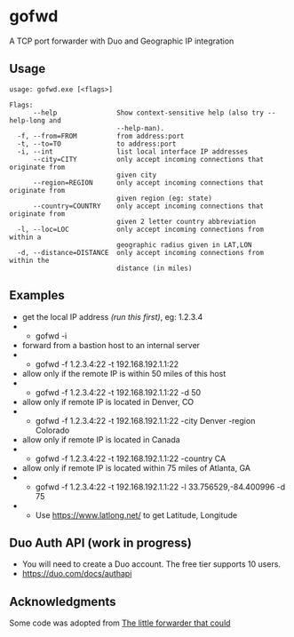 # gofwd
A TCP port forwarder with Duo and Geographic IP integration

## Usage

```
usage: gofwd.exe [<flags>]

Flags:
      --help               Show context-sensitive help (also try --help-long and
                           --help-man).
  -f, --from=FROM          from address:port
  -t, --to=TO              to address:port
  -i, --int                list local interface IP addresses
      --city=CITY          only accept incoming connections that originate from
                           given city
      --region=REGION      only accept incoming connections that originate from
                           given region (eg: state)
      --country=COUNTRY    only accept incoming connections that originate from
                           given 2 letter country abbreviation
  -l, --loc=LOC            only accept incoming connections from within a
                           geographic radius given in LAT,LON
  -d, --distance=DISTANCE  only accept incoming connections from within the
                           distance (in miles)
```

## Examples

* get the local IP address *(run this first)*, eg: 1.2.3.4
* * gofwd -i 
* forward from a bastion host to an internal server
* * gofwd -f 1.2.3.4:22 -t 192.168.192.1.1:22
* allow only if the remote IP is within 50 miles of this host
* * gofwd -f 1.2.3.4:22 -t 192.168.192.1.1:22 -d 50
* allow only if remote IP is located in Denver, CO
* * gofwd -f 1.2.3.4:22 -t 192.168.192.1.1:22 -city Denver -region Colorado
* allow only if remote IP is located in Canada
* * gofwd -f 1.2.3.4:22 -t 192.168.192.1.1:22 -country CA
* allow only if remote IP is located within 75 miles of Atlanta, GA
* * gofwd -f 1.2.3.4:22 -t 192.168.192.1.1:22 -l 33.756529,-84.400996 -d 75
* * Use https://www.latlong.net/ to get Latitude, Longitude


## Duo Auth API (work in progress)
* You will need to create a Duo account.  The free tier supports 10 users.
* https://duo.com/docs/authapi

## Acknowledgments
Some code was adopted from [The little forwarder that could](https://github.com/kintoandar/fwd/)

